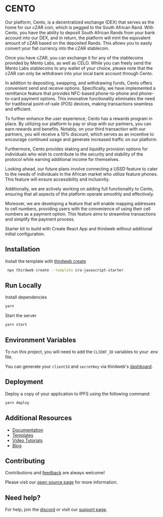 # CENTO

Our platform, Cento, is a decentralized exchange (DEX) that serves as the home for our cZAR coin, which is pegged to the South African Rand. With Cento, you have the ability to deposit South African Rands from your bank account into our DEX, and in return, the platform will mint the equivalent amount of cZAR based on the deposited Rands. This allows you to easily convert your fiat currency into the cZAR stablecoin.

Once you have cZAR, you can exchange it for any of the stablecoins provided by Mento Labs, as well as CELO. While you can freely send the Mento Labs stablecoins to any wallet of your choice, please note that the cZAR can only be withdrawn into your local bank account through Cento.

In addition to depositing, swapping, and withdrawing funds, Cento offers convenient send and receive options. Specifically, we have implemented a remittance feature that provides NFC-based phone-to-phone and phone-to-card payment options. This innovative functionality eliminates the need for traditional point-of-sale (POS) devices, making transactions seamless and efficient.

To further enhance the user experience, Cento has a rewards program in place. By utilizing our platform to pay or shop with our partners, you can earn rewards and benefits. Notably, on your third transaction with our partners, you will receive a 10% discount, which serves as an incentive to encourage continued usage and generate increased traffic on our platform.

Furthermore, Cento provides staking and liquidity provision options for individuals who wish to contribute to the security and stability of the protocol while earning additional income for themselves.

Looking ahead, our future plans involve connecting a USSD feature to cater to the needs of individuals in the African market who utilize feature phones. This feature will ensure accessibility and inclusivity.

Additionally, we are actively working on adding full functionality to Cento, ensuring that all aspects of the platform operate smoothly and effectively.

Moreover, we are developing a feature that will enable mapping addresses to cell numbers, providing users with the convenience of using their cell numbers as a payment option. This feature aims to streamline transactions and simplify the payment process.

Starter kit to build with Create React App and thirdweb without additional initial configuration.

## Installation

Install the template with [thirdweb create](https://portal.thirdweb.com/cli/create)

```bash
 npx thirdweb create --template cra-javascript-starter
```

## Run Locally

Install dependencies

```bash
yarn
```

Start the server

```bash
yarn start
```

## Environment Variables

To run this project, you will need to add the `CLIENT_ID` variables to your .env file.

You can generate your `clientId` and `secretKey` via thirdweb's [dashboard](https://thirdweb.com/create-api-key).

## Deployment

Deploy a copy of your application to IPFS using the following command:

```bash
yarn deploy
```

## Additional Resources

- [Documentation](https://portal.thirdweb.com)
- [Templates](https://thirdweb.com/templates)
- [Video Tutorials](https://youtube.com/thirdweb_)
- [Blog](https://blog.thirdweb.com)

## Contributing

Contributions and [feedback](https://feedback.thirdweb.com) are always welcome!

Please visit our [open source page](https://thirdweb.com/open-source) for more information.

## Need help?

For help, join the [discord](https://discord.gg/thirdweb) or visit our [support page](https://support.thirdweb.com).
